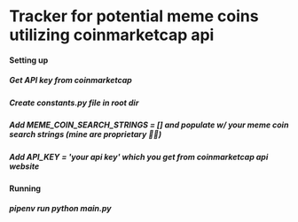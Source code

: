 # Tracker for potential meme coins utilizing coinmarketcap api

#### Setting up
##### Get API key from coinmarketcap
##### Create constants.py file in root dir
##### Add MEME_COIN_SEARCH_STRINGS = [] and populate w/ your meme coin search strings (mine are proprietary 🙅‍♀️)
##### Add API_KEY = 'your api key' which you get from coinmarketcap api website

#### Running

##### pipenv run python main.py
